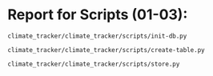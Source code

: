 # Report for Scripts (01-03): 

`climate_tracker/climate_tracker/scripts/init-db.py`

`climate_tracker/climate_tracker/scripts/create-table.py`

`climate_tracker/climate_tracker/scripts/store.py`



